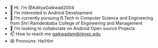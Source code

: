 - 👋 Hi, I’m @AdityaGaikwad2004
- 👀 I’m interested in Android Development
- 🌱 I’m currently pursuing B.Tech in Computer Science and Engineering from Shri Ramdeobaba College of Engineering and Management
- 💞️ I’m looking to collaborate on Android Open source Projects
- 📫 How to reach me gaikwadam@rknec.edu
- 😄 Pronouns: He/Him


<!---
AdityaGaikwad2004/AdityaGaikwad2004 is a ✨ special ✨ repository because its `README.md` (this file) appears on your GitHub profile.
You can click the Preview link to take a look at your changes.
--->
